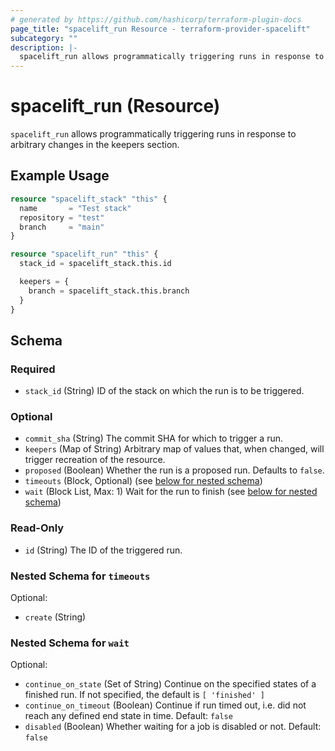 ```yaml
---
# generated by https://github.com/hashicorp/terraform-plugin-docs
page_title: "spacelift_run Resource - terraform-provider-spacelift"
subcategory: ""
description: |-
  spacelift_run allows programmatically triggering runs in response to arbitrary changes in the keepers section.
---
```


# spacelift_run (Resource)

`spacelift_run` allows programmatically triggering runs in response to arbitrary changes in the keepers section.

## Example Usage

```terraform
resource "spacelift_stack" "this" {
  name       = "Test stack"
  repository = "test"
  branch     = "main"
}

resource "spacelift_run" "this" {
  stack_id = spacelift_stack.this.id

  keepers = {
    branch = spacelift_stack.this.branch
  }
}
```

<!-- schema generated by tfplugindocs -->
## Schema

### Required

- `stack_id` (String) ID of the stack on which the run is to be triggered.

### Optional

- `commit_sha` (String) The commit SHA for which to trigger a run.
- `keepers` (Map of String) Arbitrary map of values that, when changed, will trigger recreation of the resource.
- `proposed` (Boolean) Whether the run is a proposed run. Defaults to `false`.
- `timeouts` (Block, Optional) (see [below for nested schema](#nestedblock--timeouts))
- `wait` (Block List, Max: 1) Wait for the run to finish (see [below for nested schema](#nestedblock--wait))

### Read-Only

- `id` (String) The ID of the triggered run.

<a id="nestedblock--timeouts"></a>
### Nested Schema for `timeouts`

Optional:

- `create` (String)


<a id="nestedblock--wait"></a>
### Nested Schema for `wait`

Optional:

- `continue_on_state` (Set of String) Continue on the specified states of a finished run. If not specified, the default is `[ 'finished' ]`
- `continue_on_timeout` (Boolean) Continue if run timed out, i.e. did not reach any defined end state in time. Default: `false`
- `disabled` (Boolean) Whether waiting for a job is disabled or not. Default: `false`
